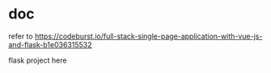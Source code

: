 # doc

refer to https://codeburst.io/full-stack-single-page-application-with-vue-js-and-flask-b1e036315532

flask project here
